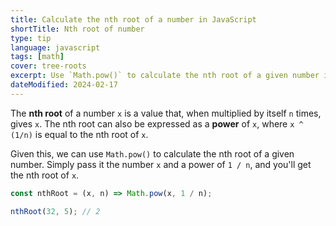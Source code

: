 ```yaml
---
title: Calculate the nth root of a number in JavaScript
shortTitle: Nth root of number
type: tip
language: javascript
tags: [math]
cover: tree-roots
excerpt: Use `Math.pow()` to calculate the nth root of a given number in JavaScript.
dateModified: 2024-02-17
---
```


The **nth root** of a number `x` is a value that, when multiplied by itself `n` times, gives `x`. The nth root can also be expressed as a **power** of `x`, where `x ^ (1/n)` is equal to the nth root of `x`.

Given this, we can use `Math.pow()` to calculate the nth root of a given number. Simply pass it the number `x` and a power of `1 / n`, and you'll get the nth root of `x`.

```js
const nthRoot = (x, n) => Math.pow(x, 1 / n);

nthRoot(32, 5); // 2
```
